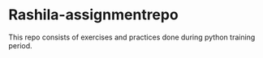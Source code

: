 # Rashila-assignmentrepo
This repo consists of exercises and practices done during python training period. 
